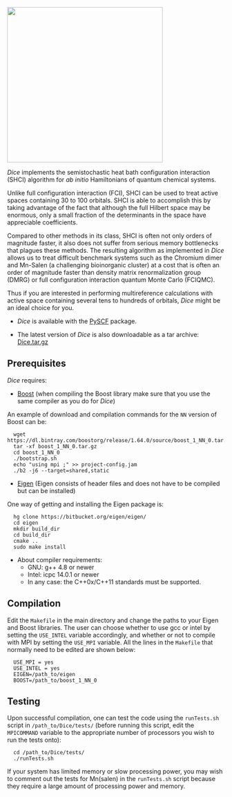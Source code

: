 <div><img src="https://github.com/sanshar/Dice/blob/master/docs/images/dice_lateral.png" height="360px"/></div>

*Dice* implements the semistochastic heat bath configuration interaction (SHCI) algorithm for *ab initio* Hamiltonians of quantum chemical systems.

Unlike full configuration interaction (FCI), SHCI can be used to treat active spaces containing 30 to 100 orbitals. SHCI is able to accomplish this by taking advantage of the fact that although the full Hilbert space may be enormous, only a small fraction of the determinants in the space have appreciable coefficients.

Compared to other methods in its class, SHCI is often not only orders of magnitude faster, it also does not suffer from serious memory bottlenecks that plagues these methods. The resulting algorithm as implemented in *Dice* allows us to treat difficult benchmark systems such as the Chromium dimer and Mn-Salen (a challenging bioinorganic cluster) at a cost that is often an order of magnitude faster than density matrix renormalization group (DMRG) or full configuration interaction quantum Monte Carlo (FCIQMC).

Thus if you are interested in performing multireference calculations with active space containing several tens to hundreds of orbitals, *Dice* might be an ideal choice for you.


* *Dice* is available with the [PySCF](https://github.com/sunqm/pyscf/blob/master/README.md) package.

* The latest version of *Dice* is also downloadable as a tar archive: [Dice.tar.gz](images/Dice.tar.gz)

Prerequisites
------------

*Dice* requires:

* [Boost](http://www.boost.org/) (when compiling the Boost library make sure that you use the same compiler as you do for *Dice*)

An example of download and compilation commands for the `NN` version of Boost can be:

```
  wget https://dl.bintray.com/boostorg/release/1.64.0/source/boost_1_NN_0.tar.gz
  tar -xf boost_1_NN_0.tar.gz
  cd boost_1_NN_0
  ./bootstrap.sh
  echo "using mpi ;" >> project-config.jam
  ./b2 -j6 --target=shared,static
```


* [Eigen](http://eigen.tuxfamily.org/dox/) (Eigen consists of header files and does not have to be compiled but can be installed)

One way of getting and installing the Eigen package is:

```
  hg clone https://bitbucket.org/eigen/eigen/
  cd eigen
  mkdir build_dir
  cd build_dir
  cmake ..
  sudo make install
```

* About compiler requirements:
    - GNU: g++ 4.8 or newer
    - Intel: icpc 14.0.1 or newer
    - In any case: the C++0x/C++11 standards must be supported.


Compilation
-------

Edit the `Makefile` in the main directory and change the paths to your Eigen and Boost libraries. The user can choose whether to use gcc or intel by setting the `USE_INTEL` variable accordingly, and whether or not to compile with MPI by setting the `USE_MPI` variable. All the lines in the `Makefile` that normally need to be edited are shown below:

```
  USE_MPI = yes
  USE_INTEL = yes
  EIGEN=/path_to/eigen
  BOOST=/path_to/boost_1_NN_0
```


Testing
-------

Upon successful compilation, one can test the code using the `runTests.sh` script in `/path_to/Dice/tests/` (before running this script, edit the `MPICOMMAND` variable to the appropriate number of processors you wish to run the tests onto):

```
  cd /path_to/Dice/tests/
  ./runTests.sh
```


  If your system has limited memory or slow processing power, you may wish to comment out the tests for Mn(salen) in the `runTests.sh` script because they require a large amount of processing power and memory.

